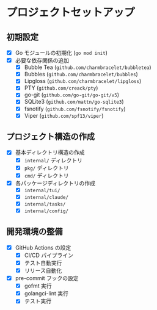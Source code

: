 # プロジェクトセットアップ

## 初期設定
- [x] Go モジュールの初期化 (`go mod init`)
- [x] 必要な依存関係の追加
  - [x] Bubble Tea (`github.com/charmbracelet/bubbletea`)
  - [x] Bubbles (`github.com/charmbracelet/bubbles`)
  - [x] Lipgloss (`github.com/charmbracelet/lipgloss`)
  - [x] PTY (`github.com/creack/pty`)
  - [x] go-git (`github.com/go-git/go-git/v5`)
  - [x] SQLite3 (`github.com/mattn/go-sqlite3`)
  - [x] fsnotify (`github.com/fsnotify/fsnotify`)
  - [x] Viper (`github.com/spf13/viper`)

## プロジェクト構造の作成
- [x] 基本ディレクトリ構造の作成
  - [x] `internal/` ディレクトリ
  - [x] `pkg/` ディレクトリ
  - [x] `cmd/` ディレクトリ
- [x] 各パッケージディレクトリの作成
  - [x] `internal/tui/`
  - [x] `internal/claude/`
  - [x] `internal/tasks/`
  - [x] `internal/config/`

## 開発環境の整備
- [x] GitHub Actions の設定
  - [x] CI/CD パイプライン
  - [x] テスト自動実行
  - [x] リリース自動化
- [x] pre-commit フックの設定
  - [x] gofmt 実行
  - [x] golangci-lint 実行
  - [x] テスト実行